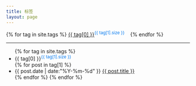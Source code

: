 ```yaml
---
title: 标签
layout: page
---
```


<span>
{% for tag in site.tags %}
<a href="#{{ tag[0] }}" rel="{{ tag[1].size }}">{{ tag[0] }}</a><sup style="color:#07e">{{ tag[1].size }}</sup>&nbsp;&nbsp;&nbsp;
{% endfor %}
</span>
<hr>
<ul class="listing">
{% for tag in site.tags %}
  <li class="listing-seperator" id="{{ tag[0] }}">{{ tag[0] }}<sup style="color:#07e">{{ tag[1].size }}</sup></li>
{% for post in tag[1] %}
  <li class="listing-item">
  <time datetime="{{ post.date | date:"%Y-%m-%d" }}">{{ post.date | date:"%Y-%m-%d" }}</time>
  <a href="{{ site.url }}{{ post.url }}" title="{{ post.title }}">{{ post.title }}</a>
  </li>
{% endfor %}
{% endfor %}
</ul>

